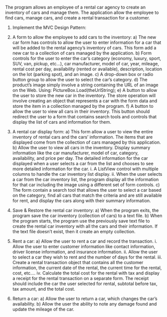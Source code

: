The program allows an employee of a rental car agency to create an inventory of cars and manage them. The application allow the employee to find cars, manage cars, and create a rental transaction for a customer.
1.	Implement the MVC Design Pattern:
2.	A form to allow the employee to add cars to the inventory:
a)	The new car form has controls to allow the user to enter information for a car that will be added to the rental agency’s inventory of cars. This form  add a new car to a collection of cars managed by the application. 
b)	Form controls for the user to enter the car’s category (economy, luxury, sport, SUV, van, pickup, etc…), car manufacturer, model of car, year, mileage, rental cost per day, availability (rented or available), description, location on the lot (parking spot), and an image.
c)	A drop-down box or radio button group to allow the user to select the car’s category.
d)	The product’s image  simply involve a string containing the URL of an image on the Web. Using: PictureBox.Load(theUrlString); 
e)	A button to allow the user to store the new car in the inventory. The store operation will involve creating an object that represents a car with the form data and store the item in a collection managed by the program. 
f)	A button to allow the user to view all cars in their inventory. This button should redirect the user to a form that contains search tools and controls that display the list of cars and information for them.

3.	A rental car display form: 
a)	This form allow a user to view the entire inventory of rental cars and the cars’ information. The items that are displayed come from the collection of cars managed by this application.
b)	Allow the user to view all cars in the inventory. Display summary information like the car manufacturer, model of car, category, availability, and price per day. The detailed information for the car displayed when a user selects a car from the list and chooses to see more detailed information for the car. 
i.	A ListView control with multiple columns to handle the car inventory list display.
ii.	When the user selects a car from the car inventory list, the program display all the information for that car including the image using a different set of form controls. 
c)	The form contain a search tool that allows the user to select a car based on the category, find all cars that match the criteria and are still available for rent, and display the cars along with their summary information. 

4.	Save & Restore the rental car inventory:
a)	When the program exits, the program  save the car inventory (collection of cars) to a text file.
b)	When the program starts, the program use the previously save text file to create the rental car inventory with all the cars and their information. If the text file doesn’t exist, then it create an empty collection. 

5.	Rent a car: 
a)	Allow the user to rent a car and record the transaction.
i.	Allow the user to enter customer information like contact information, driver license information, and insurance information.
ii.	Allow the user to select a car they wish to rent and the number of days for the rental.
iii.	Create a rental transaction object that contains all the customer information, the current date of the rental, the current time for the rental, cost, etc….
iv.	Calculate the total cost for the rental with tax and display a receipt for the rental transaction on a separate form. The receipt should include the car the user selected for rental, subtotal before tax, tax amount, and the total cost.
6.	Return a car:
a)	Allow the user to return a car, which changes the car’s availability.
b)	Allow the user the ability to note any damage found and update the mileage of the car.
